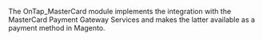 The OnTap_MasterCard module implements the integration with the MasterCard Payment Gateway Services and makes the latter available as a payment method in Magento.
